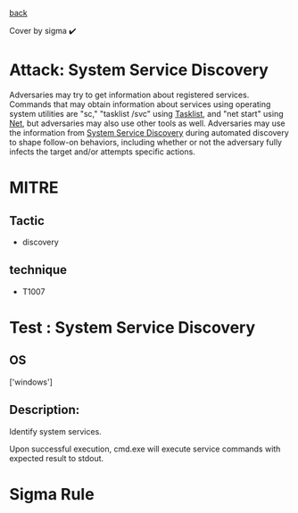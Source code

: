 [back](../index.md)

Cover by sigma :heavy_check_mark: 

# Attack: System Service Discovery

 Adversaries may try to get information about registered services. Commands that may obtain information about services using operating system utilities are "sc," "tasklist /svc" using [Tasklist](https://attack.mitre.org/software/S0057), and "net start" using [Net](https://attack.mitre.org/software/S0039), but adversaries may also use other tools as well. Adversaries may use the information from [System Service Discovery](https://attack.mitre.org/techniques/T1007) during automated discovery to shape follow-on behaviors, including whether or not the adversary fully infects the target and/or attempts specific actions.

# MITRE
## Tactic
  - discovery

## technique
  - T1007

# Test : System Service Discovery

## OS

 ['windows']

## Description:

 Identify system services.

Upon successful execution, cmd.exe will execute service commands with expected result to stdout.


# Sigma Rule
